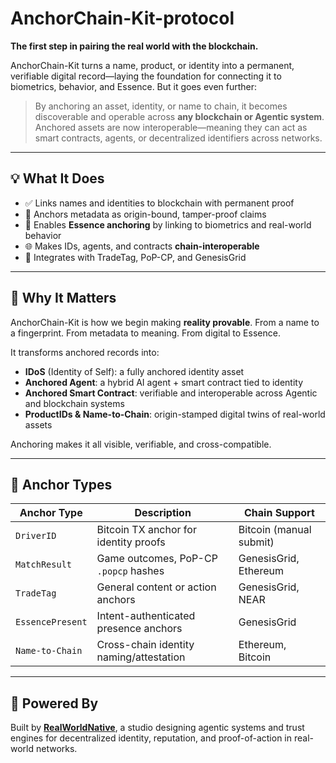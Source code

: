 # AnchorChain-Kit-protocol

**The first step in pairing the real world with the blockchain.**

AnchorChain-Kit turns a name, product, or identity into a permanent, verifiable digital record—laying the foundation for connecting it to biometrics, behavior, and Essence. But it goes even further:

> By anchoring an asset, identity, or name to chain, it becomes discoverable and operable across **any blockchain or Agentic system**. Anchored assets are now interoperable—meaning they can act as smart contracts, agents, or decentralized identifiers across networks.

---

## 💡 What It Does

- ✅ Links names and identities to blockchain with permanent proof
- 🔐 Anchors metadata as origin-bound, tamper-proof claims
- 🧬 Enables **Essence anchoring** by linking to biometrics and real-world behavior
- 🌐 Makes IDs, agents, and contracts **chain-interoperable**
- 🔄 Integrates with TradeTag, PoP-CP, and GenesisGrid

---

## 🌉 Why It Matters

AnchorChain-Kit is how we begin making **reality provable**. From a name to a fingerprint. From metadata to meaning. From digital to Essence.

It transforms anchored records into:
- **IDoS** (Identity of Self): a fully anchored identity asset
- **Anchored Agent**: a hybrid AI agent + smart contract tied to identity
- **Anchored Smart Contract**: verifiable and interoperable across Agentic and blockchain systems
- **ProductIDs & Name-to-Chain**: origin-stamped digital twins of real-world assets

Anchoring makes it all visible, verifiable, and cross-compatible.

---

## 🔗 Anchor Types

| Anchor Type      | Description                                 | Chain Support            |
|------------------|---------------------------------------------|---------------------------|
| `DriverID`       | Bitcoin TX anchor for identity proofs       | Bitcoin (manual submit)  |
| `MatchResult`    | Game outcomes, PoP-CP `.popcp` hashes       | GenesisGrid, Ethereum     |
| `TradeTag`       | General content or action anchors           | GenesisGrid, NEAR         |
| `EssencePresent` | Intent-authenticated presence anchors       | GenesisGrid               |
| `Name-to-Chain`  | Cross-chain identity naming/attestation     | Ethereum, Bitcoin         |

---

## 🧠 Powered By

Built by [**RealWorldNative**](https://robertanderson.nft), a studio designing agentic systems and trust engines for decentralized identity, reputation, and proof-of-action in real-world networks.
